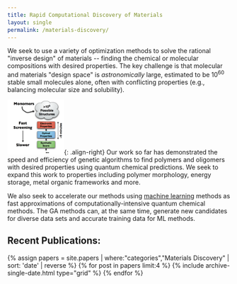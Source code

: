 ```yaml
---
title: Rapid Computational Discovery of Materials
layout: single
permalink: /materials-discovery/
---
```


We seek to use a variety of optimization methods to solve the rational "inverse design" of materials -- finding the chemical or molecular compositions with desired properties. The key challenge is that molecular and materials "design space" is _astronomically_ large, estimated to be 10<sup>60</sup> stable small molecules alone, often with conflicting properties (e.g., balancing molecular size and solubility).

<img src="/images/screeningpipeline.png" alt="materials screening pipeline" width="128px"/>{: .align-right}
Our work so far has demonstrated the speed and efficiency of genetic algorithms to find polymers and oligomers with desired properties using quantum chemical predictions. We seek to expand this work to properties including polymer morphology, energy storage, metal organic frameworks and more.

We also seek to accelerate our methods using [machine learning](/machine-learning) methods as fast approximations of computationally-intensive quantum chemical methods. The GA methods can, at the same time, generate new candidates for diverse data sets and accurate training data for ML methods.

## Recent Publications:

<div class="grid__wrapper">
  {% assign papers = site.papers | where:"categories","Materials Discovery" | sort: 'date' | reverse %}
  {% for post in papers limit:4 %}
      {% include archive-single-date.html type="grid" %}
  {% endfor %}
</div>
